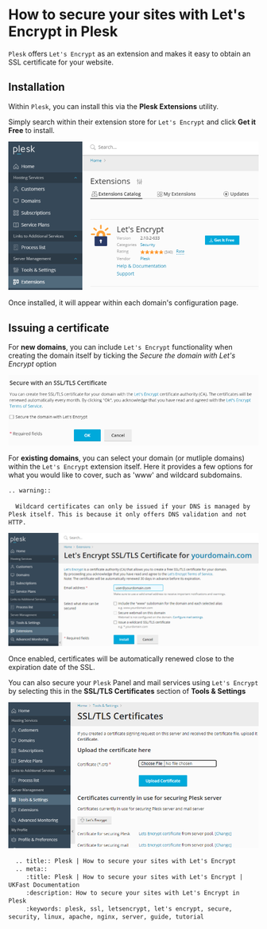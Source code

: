 # How to secure your sites with Let's Encrypt in Plesk

`Plesk` offers `Let's Encrypt` as an extension and makes it easy to obtain an SSL certificate for your website.

## Installation

Within `Plesk`, you can install this via the **Plesk Extensions** utility. 

Simply search within their extension store for `Let's Encrypt` and click **Get it Free** to install.

![plesk_letsencrypt_extension](files/plesk_letsencrypt_extension.PNG)

Once installed, it will appear within each domain's configuration page.

## Issuing a certificate

For **new domains**, you can include `Let's Encrypt` functionality when creating the domain itself by ticking the *Secure the domain with Let's Encrypt* option

![plesk_letsencrypt_newdomain](files/plesk_letsencrypt_newdomain.PNG)

For **existing domains**, you can select your domain (or mutliple domains) within the `Let's Encrypt` extension itself. Here it provides a few options for what you would like to cover, such as 'www' and wildcard subdomains.

```eval_rst
.. warning::
  
  Wildcard certificates can only be issued if your DNS is managed by Plesk itself. This is because it only offers DNS validation and not HTTP.
```

![plesk_letsencrypt_existingdomain](files/plesk_letsencrypt_existingdomain.PNG)

Once enabled, certificates will be automatically renewed close to the expiration date of the SSL.

You can also secure your `Plesk` Panel and mail services using `Let's Encrypt` by selecting this in the **SSL/TLS Certificates** section of **Tools & Settings**

![plesk_letsencrypt_services](files/plesk_letsencrypt_services.PNG)


```eval_rst
  .. title:: Plesk | How to secure your sites with Let's Encrypt
  .. meta::
     :title: Plesk | How to secure your sites with Let's Encrypt | UKFast Documentation
     :description: How to secure your sites with Let's Encrypt in Plesk
     :keywords: plesk, ssl, letsencrypt, let's encrypt, secure, security, linux, apache, nginx, server, guide, tutorial
```
